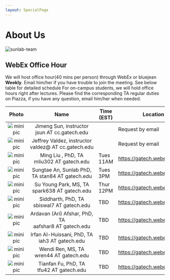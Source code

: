 ```yaml
---
layout: SpecialPage
---
```

# About Us

<!--[sunlab-team](images/avatar/aboutus.jpg "Sunlab team")-->

![sunlab-team](images/avatar/aboutus.jpg "Sunlab team")

## WebEx Office Hour

We will host office hour(40 mins per person) through WebEx or bluejean **Weekly**. Email him/her if you have trouble to join the meeting. See below table for detailed schedule
For on-campus students, we will hold office hours right after lectures. Please find the corresponding TA regular duties on Piazza, if you have any question, email him/her when needed.

| Photo| Name|Time (EST)             | Location or Web Link |
| :-------------: | :-------------: | ---------------- | --------------------------------------------------------------------------------------|
|![minipic](images/avatar/Jimeng.png)   |  Jimeng Sun, instructor jsun<span style="display:none">hello</span>&nbsp;AT<span style="display:none">world</span>&nbsp;cc.gatech.edu     |      |       Request by email         |
|![minipic](images/avatar/jeff.jpg)   |  Jeffrey Valdez, instructor valdez@<span style="display:none">hello</span>&nbsp;AT<span style="display:none">world</span>&nbsp;cc.gatech.edu     |      |       Request by email         |
|![minipic](images/avatar/MingLiu.jpg) | Ming Liu , PhD,  TA mliu302<span style="display:none">hello</span>&nbsp;AT<span style="display:none">world</span>&nbsp;gatech.edu| Tues 11AM |<https://gatech.webex.com/meet/mliu302>
|![minipic](images/avatar/SungtaeAn.jpg) | Sungtae An, Sunlab PhD,  TA  stan84<span style="display:none">hello</span>&nbsp;AT<span style="display:none">world</span>&nbsp;gatech.edu| Tues 3PM | <https://gatech.webex.com/meet/san37>
|![minipic](images/avatar/park32.jpg) | Su Young Park, MS, TA spark638<span style="display:none">hello</span>&nbsp;AT<span style="display:none">world</span>&nbsp;gatech.edu| Thur 12PM | <https://gatech.webex.com/meet/spark638>
|![minipic](images/avatar/siddharth.png) | Siddharth, PhD,  TA sbiswal7<span style="display:none">hello</span>&nbsp;AT<span style="display:none">world</span>&nbsp;gatech.edu| TBD | <https://gatech.webex.com/join/sbiswal7>
|![minipic](images/avatar/Ari.jpg) | Ardavan (Ari) Afshar, PhD, TA aafshar8<span style="display:none">hello</span>&nbsp;AT<span style="display:none">world</span>&nbsp;gatech.edu| TBD | <https://gatech.webex.com/meet/aafshar8>
|![minipic](images/avatar/irfan.jpg) | Irfan Al-Huissani, PhD, TA iah3<span style="display:none">hello</span>&nbsp;AT<span style="display:none">world</span>&nbsp;gatech.edu| TBD | <https://gatech.webex.com/meet/iah3>
|![minipic](images/avatar/path.jpg) | Wendi Ren, MS, TA wren44<span style="display:none">hello</span>&nbsp;AT<span style="display:none">world</span>&nbsp;gatech.edu| TBD | <https://gatech.webex.com/meet/wren44>
|![minipic](images/avatar/tianfan.jpg) | Tianfan Fu, PhD, TA tfu42<span style="display:none">hello</span>&nbsp;AT<span style="display:none">world</span>&nbsp;gatech.edu| TBD | <https://gatech.webex.com/meet/tfu42>



